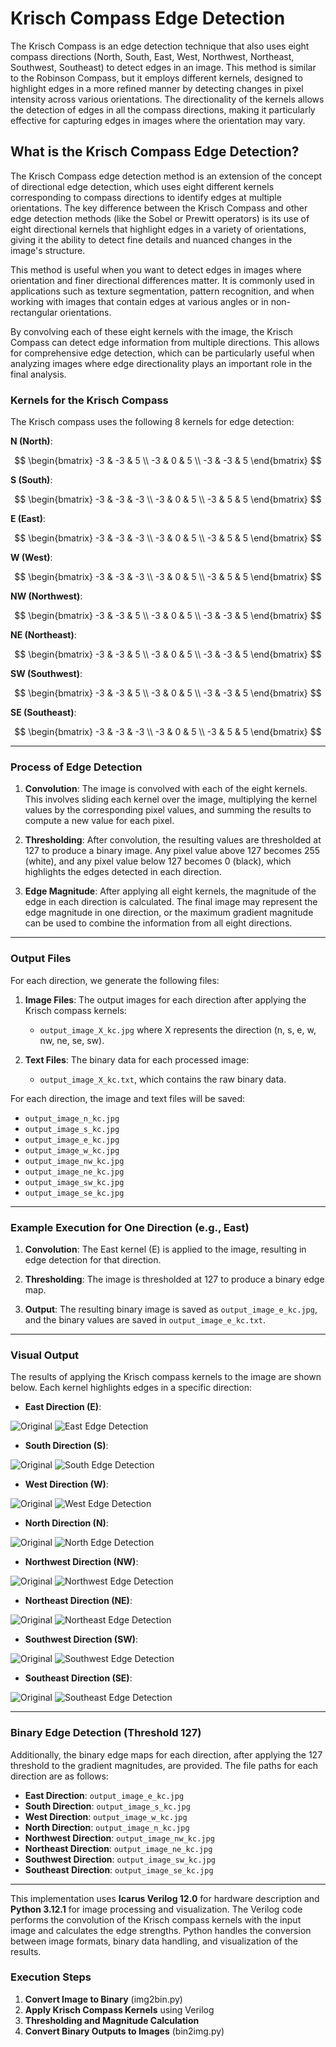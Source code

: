 # Krisch Compass Edge Detection
The Krisch Compass is an edge detection technique that also uses eight compass directions (North, South, East, West, Northwest, Northeast, Southwest, Southeast) to detect edges in an image. This method is similar to the Robinson Compass, but it employs different kernels, designed to highlight edges in a more refined manner by detecting changes in pixel intensity across various orientations. The directionality of the kernels allows the detection of edges in all the compass directions, making it particularly effective for capturing edges in images where the orientation may vary.

## What is the Krisch Compass Edge Detection?
The Krisch Compass edge detection method is an extension of the concept of directional edge detection, which uses eight different kernels corresponding to compass directions to identify edges at multiple orientations. The key difference between the Krisch Compass and other edge detection methods (like the Sobel or Prewitt operators) is its use of eight directional kernels that highlight edges in a variety of orientations, giving it the ability to detect fine details and nuanced changes in the image's structure.

This method is useful when you want to detect edges in images where orientation and finer directional differences matter. It is commonly used in applications such as texture segmentation, pattern recognition, and when working with images that contain edges at various angles or in non-rectangular orientations.

By convolving each of these eight kernels with the image, the Krisch Compass can detect edge information from multiple directions. This allows for comprehensive edge detection, which can be particularly useful when analyzing images where edge directionality plays an important role in the final analysis.

### Kernels for the Krisch Compass

The Krisch compass uses the following 8 kernels for edge detection:

**N (North)**:

$$
\begin{bmatrix}
-3 & -3 & 5 \\
-3 & 0 & 5 \\
-3 & -3 & 5
\end{bmatrix}
$$

**S (South)**:

$$
\begin{bmatrix}
-3 & -3 & -3 \\
-3 & 0 & 5 \\
-3 & 5 & 5
\end{bmatrix}
$$

**E (East)**:

$$
\begin{bmatrix}
-3 & -3 & -3 \\
-3 & 0 & 5 \\
-3 & 5 & 5
\end{bmatrix}
$$

**W (West)**:

$$
\begin{bmatrix}
-3 & -3 & -3 \\
-3 & 0 & 5 \\
-3 & 5 & 5
\end{bmatrix}
$$

**NW (Northwest)**:

$$
\begin{bmatrix}
-3 & -3 & 5 \\
-3 & 0 & 5 \\
-3 & -3 & 5
\end{bmatrix}
$$

**NE (Northeast)**:

$$
\begin{bmatrix}
-3 & -3 & 5 \\
-3 & 0 & 5 \\
-3 & -3 & 5
\end{bmatrix}
$$

**SW (Southwest)**:

$$
\begin{bmatrix}
-3 & -3 & 5 \\
-3 & 0 & 5 \\
-3 & -3 & 5
\end{bmatrix}
$$

**SE (Southeast)**:

$$
\begin{bmatrix}
-3 & -3 & -3 \\
-3 & 0 & 5 \\
-3 & 5 & 5
\end{bmatrix}
$$

---

### Process of Edge Detection

1. **Convolution**: The image is convolved with each of the eight kernels. This involves sliding each kernel over the image, multiplying the kernel values by the corresponding pixel values, and summing the results to compute a new value for each pixel.

2. **Thresholding**: After convolution, the resulting values are thresholded at 127 to produce a binary image. Any pixel value above 127 becomes 255 (white), and any pixel value below 127 becomes 0 (black), which highlights the edges detected in each direction.

3. **Edge Magnitude**: After applying all eight kernels, the magnitude of the edge in each direction is calculated. The final image may represent the edge magnitude in one direction, or the maximum gradient magnitude can be used to combine the information from all eight directions.

---

### Output Files

For each direction, we generate the following files:

1. **Image Files**: The output images for each direction after applying the Krisch compass kernels:
   - `output_image_X_kc.jpg` where X represents the direction (n, s, e, w, nw, ne, se, sw).

2. **Text Files**: The binary data for each processed image:
   - `output_image_X_kc.txt`, which contains the raw binary data.

For each direction, the image and text files will be saved:

- `output_image_n_kc.jpg`
- `output_image_s_kc.jpg`
- `output_image_e_kc.jpg`
- `output_image_w_kc.jpg`
- `output_image_nw_kc.jpg`
- `output_image_ne_kc.jpg`
- `output_image_sw_kc.jpg`
- `output_image_se_kc.jpg`

---

### Example Execution for One Direction (e.g., East)

1. **Convolution**: The East kernel (E) is applied to the image, resulting in edge detection for that direction.

2. **Thresholding**: The image is thresholded at 127 to produce a binary edge map.

3. **Output**: The resulting binary image is saved as `output_image_e_kc.jpg`, and the binary values are saved in `output_image_e_kc.txt`.

---

### Visual Output

The results of applying the Krisch compass kernels to the image are shown below. Each kernel highlights edges in a specific direction:

- **East Direction (E)**:

![Original](input_image.jpg) ![East Edge Detection](output_image_e_kc.jpg)

- **South Direction (S)**:

![Original](input_image.jpg) ![South Edge Detection](output_image_s_kc.jpg)

- **West Direction (W)**:

![Original](input_image.jpg) ![West Edge Detection](output_image_w_kc.jpg)

- **North Direction (N)**:

![Original](input_image.jpg) ![North Edge Detection](output_image_n_kc.jpg)

- **Northwest Direction (NW)**:

![Original](input_image.jpg) ![Northwest Edge Detection](output_image_nw_kc.jpg)

- **Northeast Direction (NE)**:

![Original](input_image.jpg) ![Northeast Edge Detection](output_image_ne_kc.jpg)

- **Southwest Direction (SW)**:

![Original](input_image.jpg) ![Southwest Edge Detection](output_image_sw_kc.jpg)

- **Southeast Direction (SE)**:

![Original](input_image.jpg) ![Southeast Edge Detection](output_image_se_kc.jpg)

---

### Binary Edge Detection (Threshold 127)

Additionally, the binary edge maps for each direction, after applying the 127 threshold to the gradient magnitudes, are provided. The file paths for each direction are as follows:

- **East Direction**: `output_image_e_kc.jpg`  
- **South Direction**: `output_image_s_kc.jpg`  
- **West Direction**: `output_image_w_kc.jpg`  
- **North Direction**: `output_image_n_kc.jpg`  
- **Northwest Direction**: `output_image_nw_kc.jpg`  
- **Northeast Direction**: `output_image_ne_kc.jpg`  
- **Southwest Direction**: `output_image_sw_kc.jpg`  
- **Southeast Direction**: `output_image_se_kc.jpg`

---

This implementation uses **Icarus Verilog 12.0** for hardware description and **Python 3.12.1** for image processing and visualization. The Verilog code performs the convolution of the Krisch compass kernels with the input image and calculates the edge strengths. Python handles the conversion between image formats, binary data handling, and visualization of the results.

### Execution Steps

1. **Convert Image to Binary** (img2bin.py)
2. **Apply Krisch Compass Kernels** using Verilog
3. **Thresholding and Magnitude Calculation** 
4. **Convert Binary Outputs to Images** (bin2img.py)
